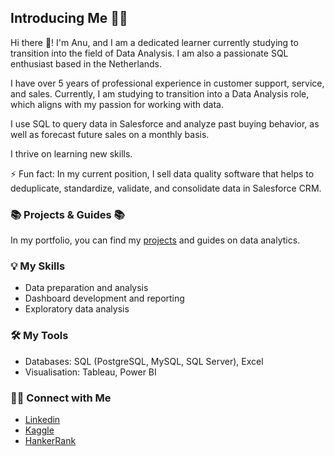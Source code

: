 ## Introducing Me 🧑🏽

Hi there 👋! I'm Anu, and I am a dedicated learner currently studying to transition into the field of Data Analysis. I am also a passionate SQL enthusiast based in the Netherlands.

I have over 5 years of professional experience in customer support, service, and sales. Currently, I am studying to transition into a Data Analysis role, which aligns with my passion for working with data.

I use SQL to query data in Salesforce and analyze past buying behavior, as well as forecast future sales on a monthly basis.

I thrive on learning new skills.

⚡ Fun fact: In my current position, I sell data quality software that helps to deduplicate, standardize, validate, and consolidate data in Salesforce CRM.

### 📚 Projects & Guides 📚
In my portfolio, you can find my [projects](https://github.com/) and guides on data analytics.

### 💡 My Skills
- Data preparation and analysis
- Dashboard development and reporting
- Exploratory data analysis

### 🛠️ My Tools
- Databases: SQL (PostgreSQL, MySQL, SQL Server), Excel
- Visualisation: Tableau, Power BI

### 🙌🏻 Connect with Me
- [Linkedin](https://www.linkedin.com/in/anuoluwapo-anu-olasheu-02985220b/)
- [Kaggle](https://www.kaggle.com/anuoluwapodeen)
- [HankerRank](https://www.hackerrank.com/anuoluwadeen)
